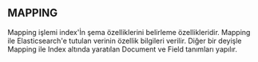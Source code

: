 ## MAPPING
 Mapping işlemi index'İn şema özelliklerini belirleme özellikleridir. Mapping ile Elasticsearch'e tutulan verinin özellik bilgileri verilir. Diğer bir deyişle Mapping ile Index altında yaratılan   Document ve Field tanımları yapılır.
